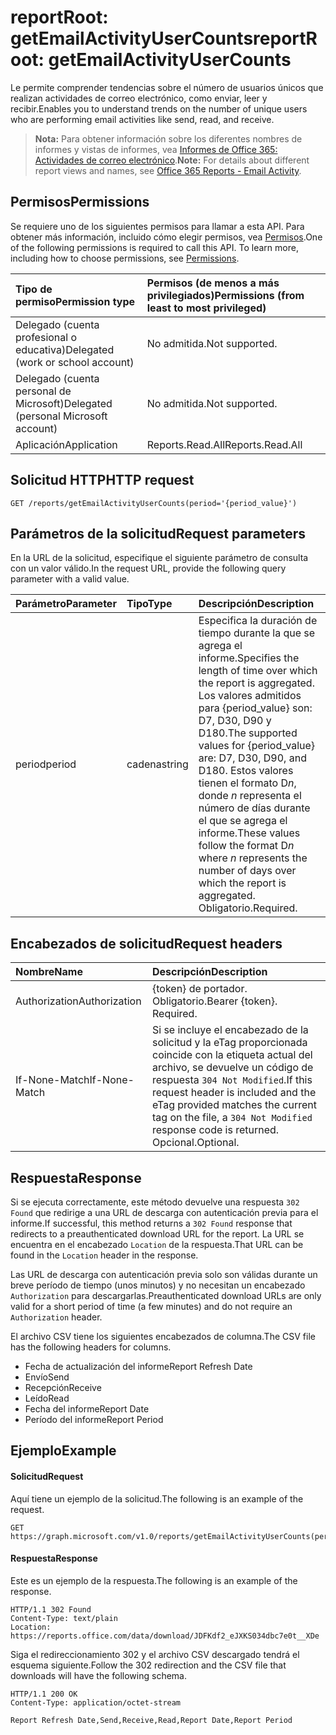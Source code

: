 # <a name="reportroot-getemailactivityusercounts"></a><span data-ttu-id="d899e-101">reportRoot: getEmailActivityUserCounts</span><span class="sxs-lookup"><span data-stu-id="d899e-101">reportRoot: getEmailActivityUserCounts</span></span>

<span data-ttu-id="d899e-102">Le permite comprender tendencias sobre el número de usuarios únicos que realizan actividades de correo electrónico, como enviar, leer y recibir.</span><span class="sxs-lookup"><span data-stu-id="d899e-102">Enables you to understand trends on the number of unique users who are performing email activities like send, read, and receive.</span></span>

> <span data-ttu-id="d899e-103">**Nota:** Para obtener información sobre los diferentes nombres de informes y vistas de informes, vea [Informes de Office 365: Actividades de correo electrónico](https://support.office.com/client/Email-activity-1cbe2c00-ca65-4fb9-9663-1bbfa58ebe44).</span><span class="sxs-lookup"><span data-stu-id="d899e-103">**Note:** For details about different report views and names, see [Office 365 Reports - Email Activity](https://support.office.com/client/Email-activity-1cbe2c00-ca65-4fb9-9663-1bbfa58ebe44).</span></span>

## <a name="permissions"></a><span data-ttu-id="d899e-104">Permisos</span><span class="sxs-lookup"><span data-stu-id="d899e-104">Permissions</span></span>

<span data-ttu-id="d899e-p101">Se requiere uno de los siguientes permisos para llamar a esta API. Para obtener más información, incluido cómo elegir permisos, vea [Permisos](../../../concepts/permissions_reference.md).</span><span class="sxs-lookup"><span data-stu-id="d899e-p101">One of the following permissions is required to call this API. To learn more, including how to choose permissions, see [Permissions](../../../concepts/permissions_reference.md).</span></span>

| <span data-ttu-id="d899e-107">Tipo de permiso</span><span class="sxs-lookup"><span data-stu-id="d899e-107">Permission type</span></span>                        | <span data-ttu-id="d899e-108">Permisos (de menos a más privilegiados)</span><span class="sxs-lookup"><span data-stu-id="d899e-108">Permissions (from least to most privileged)</span></span> |
| :------------------------------------- | :--------------------------------------- |
| <span data-ttu-id="d899e-109">Delegado (cuenta profesional o educativa)</span><span class="sxs-lookup"><span data-stu-id="d899e-109">Delegated (work or school account)</span></span>     | <span data-ttu-id="d899e-110">No admitida.</span><span class="sxs-lookup"><span data-stu-id="d899e-110">Not supported.</span></span>                           |
| <span data-ttu-id="d899e-111">Delegado (cuenta personal de Microsoft)</span><span class="sxs-lookup"><span data-stu-id="d899e-111">Delegated (personal Microsoft account)</span></span> | <span data-ttu-id="d899e-112">No admitida.</span><span class="sxs-lookup"><span data-stu-id="d899e-112">Not supported.</span></span>                           |
| <span data-ttu-id="d899e-113">Aplicación</span><span class="sxs-lookup"><span data-stu-id="d899e-113">Application</span></span>                            | <span data-ttu-id="d899e-114">Reports.Read.All</span><span class="sxs-lookup"><span data-stu-id="d899e-114">Reports.Read.All</span></span>                         |

## <a name="http-request"></a><span data-ttu-id="d899e-115">Solicitud HTTP</span><span class="sxs-lookup"><span data-stu-id="d899e-115">HTTP request</span></span>

<!-- { "blockType": "ignored" } --> 

```http
GET /reports/getEmailActivityUserCounts(period='{period_value}')
```

## <a name="request-parameters"></a><span data-ttu-id="d899e-116">Parámetros de la solicitud</span><span class="sxs-lookup"><span data-stu-id="d899e-116">Request parameters</span></span>

<span data-ttu-id="d899e-117">En la URL de la solicitud, especifique el siguiente parámetro de consulta con un valor válido.</span><span class="sxs-lookup"><span data-stu-id="d899e-117">In the request URL, provide the following query parameter with a valid value.</span></span>

| <span data-ttu-id="d899e-118">Parámetro</span><span class="sxs-lookup"><span data-stu-id="d899e-118">Parameter</span></span> | <span data-ttu-id="d899e-119">Tipo</span><span class="sxs-lookup"><span data-stu-id="d899e-119">Type</span></span>   | <span data-ttu-id="d899e-120">Descripción</span><span class="sxs-lookup"><span data-stu-id="d899e-120">Description</span></span>                              |
| :-------- | :----- | :--------------------------------------- |
| <span data-ttu-id="d899e-121">period</span><span class="sxs-lookup"><span data-stu-id="d899e-121">period</span></span>    | <span data-ttu-id="d899e-122">cadena</span><span class="sxs-lookup"><span data-stu-id="d899e-122">string</span></span> | <span data-ttu-id="d899e-123">Especifica la duración de tiempo durante la que se agrega el informe.</span><span class="sxs-lookup"><span data-stu-id="d899e-123">Specifies the length of time over which the report is aggregated.</span></span> <span data-ttu-id="d899e-124">Los valores admitidos para {period_value} son: D7, D30, D90 y D180.</span><span class="sxs-lookup"><span data-stu-id="d899e-124">The supported values for {period_value} are: D7, D30, D90, and D180.</span></span> <span data-ttu-id="d899e-125">Estos valores tienen el formato D*n*, donde *n* representa el número de días durante el que se agrega el informe.</span><span class="sxs-lookup"><span data-stu-id="d899e-125">These values follow the format D*n* where *n* represents the number of days over which the report is aggregated.</span></span> <span data-ttu-id="d899e-126">Obligatorio.</span><span class="sxs-lookup"><span data-stu-id="d899e-126">Required.</span></span> |

## <a name="request-headers"></a><span data-ttu-id="d899e-127">Encabezados de solicitud</span><span class="sxs-lookup"><span data-stu-id="d899e-127">Request headers</span></span>

| <span data-ttu-id="d899e-128">Nombre</span><span class="sxs-lookup"><span data-stu-id="d899e-128">Name</span></span>          | <span data-ttu-id="d899e-129">Descripción</span><span class="sxs-lookup"><span data-stu-id="d899e-129">Description</span></span>                              |
| :------------ | :--------------------------------------- |
| <span data-ttu-id="d899e-130">Authorization</span><span class="sxs-lookup"><span data-stu-id="d899e-130">Authorization</span></span> | <span data-ttu-id="d899e-p103">{token} de portador. Obligatorio.</span><span class="sxs-lookup"><span data-stu-id="d899e-p103">Bearer {token}. Required.</span></span>                |
| <span data-ttu-id="d899e-133">If-None-Match</span><span class="sxs-lookup"><span data-stu-id="d899e-133">If-None-Match</span></span> | <span data-ttu-id="d899e-134">Si se incluye el encabezado de la solicitud y la eTag proporcionada coincide con la etiqueta actual del archivo, se devuelve un código de respuesta `304 Not Modified`.</span><span class="sxs-lookup"><span data-stu-id="d899e-134">If this request header is included and the eTag provided matches the current tag on the file, a `304 Not Modified` response code is returned.</span></span> <span data-ttu-id="d899e-135">Opcional.</span><span class="sxs-lookup"><span data-stu-id="d899e-135">Optional.</span></span> |

## <a name="response"></a><span data-ttu-id="d899e-136">Respuesta</span><span class="sxs-lookup"><span data-stu-id="d899e-136">Response</span></span>

<span data-ttu-id="d899e-137">Si se ejecuta correctamente, este método devuelve una respuesta `302 Found` que redirige a una URL de descarga con autenticación previa para el informe.</span><span class="sxs-lookup"><span data-stu-id="d899e-137">If successful, this method returns a `302 Found` response that redirects to a preauthenticated download URL for the report.</span></span> <span data-ttu-id="d899e-138">La URL se encuentra en el encabezado `Location` de la respuesta.</span><span class="sxs-lookup"><span data-stu-id="d899e-138">That URL can be found in the `Location` header in the response.</span></span>

<span data-ttu-id="d899e-139">Las URL de descarga con autenticación previa solo son válidas durante un breve período de tiempo (unos minutos) y no necesitan un encabezado `Authorization` para descargarlas.</span><span class="sxs-lookup"><span data-stu-id="d899e-139">Preauthenticated download URLs are only valid for a short period of time (a few minutes) and do not require an `Authorization` header.</span></span>

<span data-ttu-id="d899e-140">El archivo CSV tiene los siguientes encabezados de columna.</span><span class="sxs-lookup"><span data-stu-id="d899e-140">The CSV file has the following headers for columns.</span></span>

- <span data-ttu-id="d899e-141">Fecha de actualización del informe</span><span class="sxs-lookup"><span data-stu-id="d899e-141">Report Refresh Date</span></span>
- <span data-ttu-id="d899e-142">Envío</span><span class="sxs-lookup"><span data-stu-id="d899e-142">Send</span></span>
- <span data-ttu-id="d899e-143">Recepción</span><span class="sxs-lookup"><span data-stu-id="d899e-143">Receive</span></span>
- <span data-ttu-id="d899e-144">Leído</span><span class="sxs-lookup"><span data-stu-id="d899e-144">Read</span></span>
- <span data-ttu-id="d899e-145">Fecha del informe</span><span class="sxs-lookup"><span data-stu-id="d899e-145">Report Date</span></span>
- <span data-ttu-id="d899e-146">Período del informe</span><span class="sxs-lookup"><span data-stu-id="d899e-146">Report Period</span></span>

## <a name="example"></a><span data-ttu-id="d899e-147">Ejemplo</span><span class="sxs-lookup"><span data-stu-id="d899e-147">Example</span></span>

#### <a name="request"></a><span data-ttu-id="d899e-148">Solicitud</span><span class="sxs-lookup"><span data-stu-id="d899e-148">Request</span></span>

<span data-ttu-id="d899e-149">Aquí tiene un ejemplo de la solicitud.</span><span class="sxs-lookup"><span data-stu-id="d899e-149">The following is an example of the request.</span></span>

<!-- {
  "blockType": "request",
  "name": "reportroot_getemailactivityusercounts"
}-->

```http
GET https://graph.microsoft.com/v1.0/reports/getEmailActivityUserCounts(period='D7')
```

#### <a name="response"></a><span data-ttu-id="d899e-150">Respuesta</span><span class="sxs-lookup"><span data-stu-id="d899e-150">Response</span></span>

<span data-ttu-id="d899e-151">Este es un ejemplo de la respuesta.</span><span class="sxs-lookup"><span data-stu-id="d899e-151">The following is an example of the response.</span></span>

<!-- { "blockType": "ignored" } --> 

```http
HTTP/1.1 302 Found
Content-Type: text/plain
Location: https://reports.office.com/data/download/JDFKdf2_eJXKS034dbc7e0t__XDe
```

<span data-ttu-id="d899e-152">Siga el redireccionamiento 302 y el archivo CSV descargado tendrá el esquema siguiente.</span><span class="sxs-lookup"><span data-stu-id="d899e-152">Follow the 302 redirection and the CSV file that downloads will have the following schema.</span></span>

<!-- {
  "blockType": "response",
  "truncated": true,
  "@odata.type": "stream"
} -->

```http
HTTP/1.1 200 OK
Content-Type: application/octet-stream

Report Refresh Date,Send,Receive,Read,Report Date,Report Period
```
